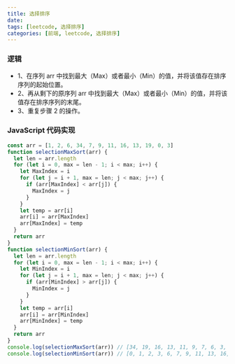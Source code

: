 ```yaml
---
title: 选择排序
date:
tags: [leetcode, 选择排序]
categories: [前端, leetcode, 选择排序]
---
```


### 逻辑

- 1、在序列 arr 中找到最大（Max）或者最小（Min）的值，并将该值存在排序序列的起始位置。
- 2、再从剩下的原序列 arr 中找到最大（Max）或者最小（Min）的值，并将该值存在排序序列的末尾。
- 3、重复步骤 2 的操作。

### JavaScript 代码实现

```javascript
const arr = [1, 2, 6, 34, 7, 9, 11, 16, 13, 19, 0, 3]
function selectionMaxSort(arr) {
  let len = arr.length
  for (let i = 0, max = len - 1; i < max; i++) {
    let MaxIndex = i
    for (let j = i + 1, max = len; j < max; j++) {
      if (arr[MaxIndex] < arr[j]) {
        MaxIndex = j
      }
    }
    let temp = arr[i]
    arr[i] = arr[MaxIndex]
    arr[MaxIndex] = temp
  }
  return arr
}
function selectionMinSort(arr) {
  let len = arr.length
  for (let i = 0, max = len - 1; i < max; i++) {
    let MinIndex = i
    for (let j = i + 1, max = len; j < max; j++) {
      if (arr[MinIndex] > arr[j]) {
        MinIndex = j
      }
    }
    let temp = arr[i]
    arr[i] = arr[MinIndex]
    arr[MinIndex] = temp
  }
  return arr
}
console.log(selectionMaxSort(arr)) // [34, 19, 16, 13, 11, 9, 7, 6, 3, 2, 1, 0]
console.log(selectionMinSort(arr)) // [0, 1, 2, 3, 6, 7, 9, 11, 13, 16, 19, 34]
```
